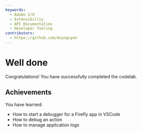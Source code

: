 ```yaml
---
keywords:
  - Adobe I/O
  - Extensibility
  - API Documentation
  - Developer Tooling
contributors: 
  - https://github.com/duynguyen 
---
```


# Well done

Congratulations! You have successfully completed the codelab.

## Achievements

You have learned: 

* How to start a debugger for a Firefly app in VSCode
* How to debug an action
* How to manage application logs
